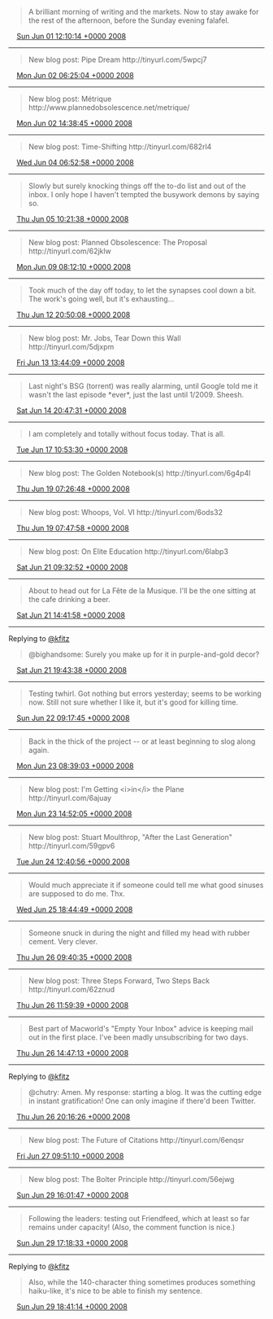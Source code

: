 > A brilliant morning of writing and the markets\.  Now to stay awake for the rest of the afternoon, before the Sunday evening falafel\.

<img src="../../media/tweet.ico" width="12" /> [Sun Jun 01 12:10:14 +0000 2008](https://twitter.com/kfitz/status/824555646)

----

> New blog post: Pipe Dream http://tinyurl\.com/5wpcj7

<img src="../../media/tweet.ico" width="12" /> [Mon Jun 02 06:25:04 +0000 2008](https://twitter.com/kfitz/status/825007648)

----

> New blog post: Métrique http://www\.plannedobsolescence\.net/metrique/

<img src="../../media/tweet.ico" width="12" /> [Mon Jun 02 14:38:45 +0000 2008](https://twitter.com/kfitz/status/825199746)

----

> New blog post: Time\-Shifting http://tinyurl\.com/682rl4

<img src="../../media/tweet.ico" width="12" /> [Wed Jun 04 06:52:58 +0000 2008](https://twitter.com/kfitz/status/826622005)

----

> Slowly but surely knocking things off the to\-do list and out of the inbox\.  I only hope I haven't tempted the busywork demons by saying so\.

<img src="../../media/tweet.ico" width="12" /> [Thu Jun 05 10:21:38 +0000 2008](https://twitter.com/kfitz/status/827546292)

----

> New blog post: Planned Obsolescence: The Proposal http://tinyurl\.com/62jklw

<img src="../../media/tweet.ico" width="12" /> [Mon Jun 09 08:12:10 +0000 2008](https://twitter.com/kfitz/status/830290189)

----

> Took much of the day off today, to let the synapses cool down a bit\.  The work's going well, but it's exhausting\.\.\.

<img src="../../media/tweet.ico" width="12" /> [Thu Jun 12 20:50:08 +0000 2008](https://twitter.com/kfitz/status/833329714)

----

> New blog post: Mr\. Jobs, Tear Down this Wall http://tinyurl\.com/5djxpm

<img src="../../media/tweet.ico" width="12" /> [Fri Jun 13 13:44:09 +0000 2008](https://twitter.com/kfitz/status/833872641)

----

> Last night's BSG \(torrent\) was really alarming, until Google told me it wasn't the last episode \*ever\*, just the last until 1/2009\. Sheesh\.

<img src="../../media/tweet.ico" width="12" /> [Sat Jun 14 20:47:31 +0000 2008](https://twitter.com/kfitz/status/834861424)

----

> I am completely and totally without focus today\.  That is all\.

<img src="../../media/tweet.ico" width="12" /> [Tue Jun 17 10:53:30 +0000 2008](https://twitter.com/kfitz/status/836744249)

----

> New blog post: The Golden Notebook\(s\) http://tinyurl\.com/6g4p4l

<img src="../../media/tweet.ico" width="12" /> [Thu Jun 19 07:26:48 +0000 2008](https://twitter.com/kfitz/status/838463769)

----

> New blog post: Whoops, Vol\. VI http://tinyurl\.com/6ods32

<img src="../../media/tweet.ico" width="12" /> [Thu Jun 19 07:47:58 +0000 2008](https://twitter.com/kfitz/status/838474155)

----

> New blog post: On Elite Education http://tinyurl\.com/6labp3

<img src="../../media/tweet.ico" width="12" /> [Sat Jun 21 09:32:52 +0000 2008](https://twitter.com/kfitz/status/840172345)

----

> About to head out for La Fête de la Musique\.  I'll be the one sitting at the cafe drinking a beer\.

<img src="../../media/tweet.ico" width="12" /> [Sat Jun 21 14:41:58 +0000 2008](https://twitter.com/kfitz/status/840305403)

----

Replying to [@kfitz](https://twitter.com/bighandsome/status/840457659)

> @bighandsome: Surely you make up for it in purple\-and\-gold decor?

<img src="../../media/tweet.ico" width="12" /> [Sat Jun 21 19:43:38 +0000 2008](https://twitter.com/kfitz/status/840466164)

----

> Testing twhirl\. Got nothing but errors yesterday; seems to be working now\. Still not sure whether I like it, but it's good for killing time\.

<img src="../../media/tweet.ico" width="12" /> [Sun Jun 22 09:17:45 +0000 2008](https://twitter.com/kfitz/status/840814436)

----

> Back in the thick of the project \-\- or at least beginning to slog along again\.

<img src="../../media/tweet.ico" width="12" /> [Mon Jun 23 08:39:03 +0000 2008](https://twitter.com/kfitz/status/841480519)

----

> New blog post: I'm Getting &lt;i&gt;in&lt;/i&gt; the Plane http://tinyurl\.com/6ajuay

<img src="../../media/tweet.ico" width="12" /> [Mon Jun 23 14:52:05 +0000 2008](https://twitter.com/kfitz/status/841691395)

----

> New blog post: Stuart Moulthrop, "After the Last Generation" http://tinyurl\.com/59gpv6

<img src="../../media/tweet.ico" width="12" /> [Tue Jun 24 12:40:56 +0000 2008](https://twitter.com/kfitz/status/842418951)

----

> Would much appreciate it if someone could tell me what good sinuses are supposed to do me\.  Thx\.

<img src="../../media/tweet.ico" width="12" /> [Wed Jun 25 18:44:49 +0000 2008](https://twitter.com/kfitz/status/843506953)

----

> Someone snuck in during the night and filled my head with rubber cement\.  Very clever\.

<img src="../../media/tweet.ico" width="12" /> [Thu Jun 26 09:40:35 +0000 2008](https://twitter.com/kfitz/status/844009073)

----

> New blog post: Three Steps Forward, Two Steps Back http://tinyurl\.com/62znud

<img src="../../media/tweet.ico" width="12" /> [Thu Jun 26 11:59:39 +0000 2008](https://twitter.com/kfitz/status/844073765)

----

> Best part of Macworld's "Empty Your Inbox" advice is keeping mail out in the first place\. I've been madly unsubscribing for two days\.

<img src="../../media/tweet.ico" width="12" /> [Thu Jun 26 14:47:13 +0000 2008](https://twitter.com/kfitz/status/844184854)

----

Replying to [@kfitz](https://twitter.com/chutry/status/844313838)

> @chutry: Amen\. My response: starting a blog\. It was the cutting edge in instant gratification\! One can only imagine if there'd been Twitter\.

<img src="../../media/tweet.ico" width="12" /> [Thu Jun 26 20:16:26 +0000 2008](https://twitter.com/kfitz/status/844408732)

----

> New blog post: The Future of Citations http://tinyurl\.com/6enqsr

<img src="../../media/tweet.ico" width="12" /> [Fri Jun 27 09:51:10 +0000 2008](https://twitter.com/kfitz/status/844838219)

----

> New blog post: The Bolter Principle http://tinyurl\.com/56ejwg

<img src="../../media/tweet.ico" width="12" /> [Sun Jun 29 16:01:47 +0000 2008](https://twitter.com/kfitz/status/846263309)

----

> Following the leaders: testing out Friendfeed, which at least so far remains under capacity\!  \(Also, the comment function is nice\.\)

<img src="../../media/tweet.ico" width="12" /> [Sun Jun 29 17:18:33 +0000 2008](https://twitter.com/kfitz/status/846300227)

----

Replying to [@kfitz](https://twitter.com/kfitz/status/846300227)

> Also, while the 140\-character thing sometimes produces something haiku\-like, it's nice to be able to finish my sentence\.

<img src="../../media/tweet.ico" width="12" /> [Sun Jun 29 18:41:14 +0000 2008](https://twitter.com/kfitz/status/846338134)